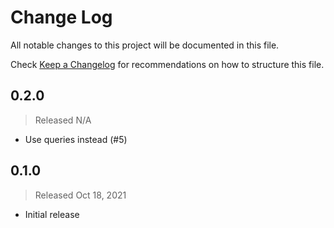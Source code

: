 # Change Log

All notable changes to this project will be documented in this file.

Check [Keep a Changelog](http://keepachangelog.com/) for recommendations on how to structure this file.


## 0.2.0
> Released N/A

* Use queries instead (#5)

## 0.1.0
> Released Oct 18, 2021

* Initial release
